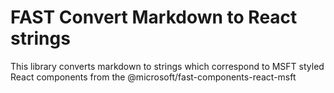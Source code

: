 # FAST Convert Markdown to React strings
This library converts markdown to strings which correspond to MSFT styled React components from the @microsoft/fast-components-react-msft
